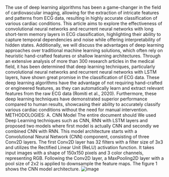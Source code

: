 The use of deep learning algorithms has been a game-changer in the field of cardiovascular imaging, allowing for the extraction of
intricate features and patterns from ECG data, resulting in highly accurate classification of various cardiac conditions. This article
aims to explore the effectiveness of convolutional neural networks and recurrent neural networks with long short-term memory
layers in ECG classification, highlighting their ability to capture temporal dependencies and noise while offering interpretability of
hidden states. Additionally, we will discuss the advantages of deep learning approaches over traditional machine learning solutions,
which often rely on heuristic hand-crafted features or shallow learning architectures. Through an extensive analysis of more than
300 research articles in the medical field, it has been determined that deep learning techniques, particularly convolutional neural
networks and recurrent neural networks with LSTM layers, have shown great promise in the classification of ECG data. These deep
learning algorithms have the advantage of not requiring hand-crafted or engineered features, as they can automatically learn and
extract relevant features from the raw ECG data (Romiti et al., 2020). Furthermore, these deep learning techniques have
demonstrated superior performance compared to human results, showcasing their ability to accurately classify various cardiac
conditions without the need for manual intervention.
METHODOLOGIES:
A. CNN Model
The entire document should We used Deep Learning techniques such as CNN, RNN with LSTM layers and proposed two models
where first model is actually CNN and secondly we combined CNN with RNN. This model architecture starts with a Convolutional
Neural Network (CNN) component, consisting of three Conv2D layers. The first Conv2D layer has 32 filters with a filter size of 3x3
and utilizes the Rectified Linear Unit (ReLU) activation function. It takes input images with a shape of 150x150 pixels and 3 color
channels, representing RGB. Following the Conv2D layer, a MaxPooling2D layer with a pool size of 2x2 is applied to downsample
the feature maps. The figure 1 shows the CNN model architecture.
![image](https://github.com/naseer30/ECG-CLASSIFICATION-USING-DEEP-LEARNING/assets/103625760/e88431c8-98f2-4ba6-9089-91728edd6c00)
